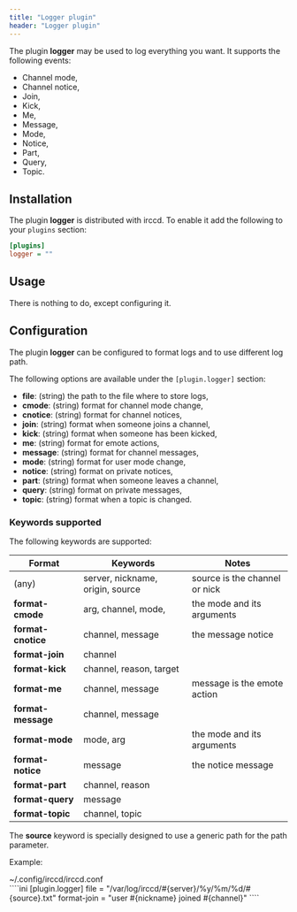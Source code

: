 ```yaml
---
title: "Logger plugin"
header: "Logger plugin"
---
```


The plugin **logger** may be used to log everything you want. It supports the following events:

  - Channel mode,
  - Channel notice,
  - Join,
  - Kick,
  - Me,
  - Message,
  - Mode,
  - Notice,
  - Part,
  - Query,
  - Topic.

## Installation

The plugin **logger** is distributed with irccd. To enable it add the following to your `plugins` section:

````ini
[plugins]
logger = ""
````

## Usage

There is nothing to do, except configuring it.

## Configuration

The plugin **logger** can be configured to format logs and to use different log path.

The following options are available under the `[plugin.logger]` section:

  - **file**: (string) the path to the file where to store logs,
  - **cmode**: (string) format for channel mode change,
  - **cnotice**: (string) format for channel notices,
  - **join**: (string) format when someone joins a channel,
  - **kick**: (string) format when someone has been kicked,
  - **me**: (string) format for emote actions,
  - **message**: (string) format for channel messages,
  - **mode**: (string) format for user mode change,
  - **notice**: (string) format on private notices,
  - **part**: (string) format when someone leaves a channel,
  - **query**: (string) format on private messages,
  - **topic**: (string) format when a topic is changed.

### Keywords supported

The following keywords are supported:

| Format                  | Keywords                          | Notes                           |
|-------------------------|-----------------------------------|---------------------------------|
| (any)                   | server, nickname, origin, source  | source is the channel or nick   |
| **format-cmode**        | arg, channel, mode,               | the mode and its arguments      |
| **format-cnotice**      | channel, message                  | the message notice              |
| **format-join**         | channel                           |                                 |
| **format-kick**         | channel, reason, target           |                                 |
| **format-me**           | channel, message                  | message is the emote action     |
| **format-message**      | channel, message                  |                                 |
| **format-mode**         | mode, arg                         | the mode and its arguments      |
| **format-notice**       | message                           | the notice message              |
| **format-part**         | channel, reason                   |                                 |
| **format-query**        | message                           |                                 |
| **format-topic**        | channel, topic                    |                                 |

The **source** keyword is specially designed to use a generic path for the path parameter.

Example:

<div class="panel panel-info">
 <div class="panel-heading">~/.config/irccd/irccd.conf</div>
 <div class="panel-body">
````ini
[plugin.logger]
file = "/var/log/irccd/#{server}/%y/%m/%d/#{source}.txt"
format-join = "user #{nickname} joined #{channel}"
````
 </div>
</div>
